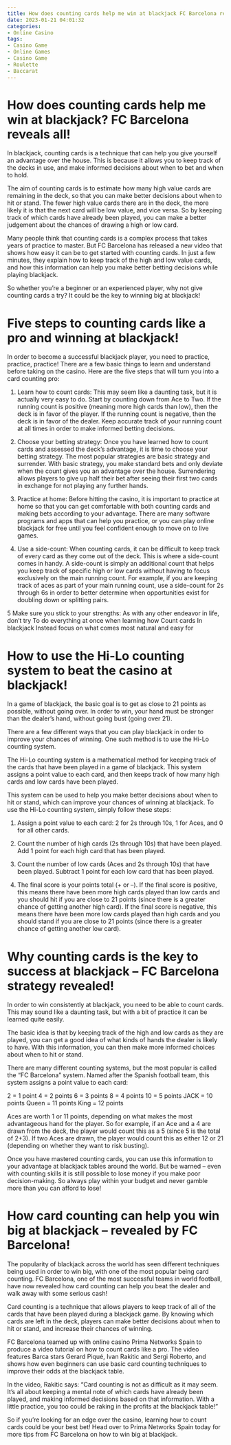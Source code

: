 ```yaml
---
title: How does counting cards help me win at blackjack FC Barcelona reveals all!
date: 2023-01-21 04:01:32
categories:
- Online Casino
tags:
- Casino Game
- Online Games
- Casino Game
- Roulette
- Baccarat
---
```



#  How does counting cards help me win at blackjack? FC Barcelona reveals all!

In blackjack, counting cards is a technique that can help you give yourself an advantage over the house. This is because it allows you to keep track of the decks in use, and make informed decisions about when to bet and when to hold.

The aim of counting cards is to estimate how many high value cards are remaining in the deck, so that you can make better decisions about when to hit or stand. The fewer high value cards there are in the deck, the more likely it is that the next card will be low value, and vice versa. So by keeping track of which cards have already been played, you can make a better judgement about the chances of drawing a high or low card.

Many people think that counting cards is a complex process that takes years of practice to master. But FC Barcelona has released a new video that shows how easy it can be to get started with counting cards. In just a few minutes, they explain how to keep track of the high and low value cards, and how this information can help you make better betting decisions while playing blackjack.

So whether you’re a beginner or an experienced player, why not give counting cards a try? It could be the key to winning big at blackjack!

#  Five steps to counting cards like a pro and winning at blackjack!

In order to become a successful blackjack player, you need to practice, practice, practice! There are a few basic things to learn and understand before taking on the casino. Here are the five steps that will turn you into a card counting pro:

1. Learn how to count cards: This may seem like a daunting task, but it is actually very easy to do. Start by counting down from Ace to Two. If the running count is positive (meaning more high cards than low), then the deck is in favor of the player. If the running count is negative, then the deck is in favor of the dealer. Keep accurate track of your running count at all times in order to make informed betting decisions.

2. Choose your betting strategy: Once you have learned how to count cards and assessed the deck’s advantage, it is time to choose your betting strategy. The most popular strategies are basic strategy and surrender. With basic strategy, you make standard bets and only deviate when the count gives you an advantage over the house. Surrendering allows players to give up half their bet after seeing their first two cards in exchange for not playing any further hands.

3. Practice at home: Before hitting the casino, it is important to practice at home so that you can get comfortable with both counting cards and making bets according to your advantage. There are many software programs and apps that can help you practice, or you can play online blackjack for free until you feel confident enough to move on to live games.

4. Use a side-count: When counting cards, it can be difficult to keep track of every card as they come out of the deck. This is where a side-count comes in handy. A side-count is simply an additional count that helps you keep track of specific high or low cards without having to focus exclusively on the main running count. For example, if you are keeping track of aces as part of your main running count, use a side-count for 2s through 6s in order to better determine when opportunities exist for doubling down or splitting pairs.

5 Make sure you stick to your strengths: As with any other endeavor in life, don’t try To do everything at once when learning how Count cards In blackjack Instead focus on what comes most natural and easy for

#  How to use the Hi-Lo counting system to beat the casino at blackjack!

In a game of blackjack, the basic goal is to get as close to 21 points as possible, without going over. In order to win, your hand must be stronger than the dealer’s hand, without going bust (going over 21).

There are a few different ways that you can play blackjack in order to improve your chances of winning. One such method is to use the Hi-Lo counting system.

The Hi-Lo counting system is a mathematical method for keeping track of the cards that have been played in a game of blackjack. This system assigns a point value to each card, and then keeps track of how many high cards and low cards have been played.

This system can be used to help you make better decisions about when to hit or stand, which can improve your chances of winning at blackjack. To use the Hi-Lo counting system, simply follow these steps:

1. Assign a point value to each card: 2 for 2s through 10s, 1 for Aces, and 0 for all other cards.

2. Count the number of high cards (2s through 10s) that have been played. Add 1 point for each high card that has been played.

3. Count the number of low cards (Aces and 2s through 10s) that have been played. Subtract 1 point for each low card that has been played.


4. The final score is your points total (+ or –). If the final score is positive, this means there have been more high cards played than low cards and you should hit if you are close to 21 points (since there is a greater chance of getting another high card). If the final score is negative, this means there have been more low cards played than high cards and you should stand if you are close to 21 points (since there is a greater chance of getting another low card).

#  Why counting cards is the key to success at blackjack – FC Barcelona strategy revealed!

In order to win consistently at blackjack, you need to be able to count cards. This may sound like a daunting task, but with a bit of practice it can be learned quite easily.

The basic idea is that by keeping track of the high and low cards as they are played, you can get a good idea of what kinds of hands the dealer is likely to have. With this information, you can then make more informed choices about when to hit or stand.

There are many different counting systems, but the most popular is called the “FC Barcelona” system. Named after the Spanish football team, this system assigns a point value to each card:

2 = 1 point
4 = 2 points
6 = 3 points
8 = 4 points
10 = 5 points
JACK = 10 points
Queen = 11 points
King = 12 points




Aces are worth 1 or 11 points, depending on what makes the most advantageous hand for the player. So for example, if an Ace and a 4 are drawn from the deck, the player would count this as a 5 (since 5 is the total of 2+3). If two Aces are drawn, the player would count this as either 12 or 21 (depending on whether they want to risk busting).

Once you have mastered counting cards, you can use this information to your advantage at blackjack tables around the world. But be warned – even with counting skills it is still possible to lose money if you make poor decision-making. So always play within your budget and never gamble more than you can afford to lose!

#  How card counting can help you win big at blackjack – revealed by FC Barcelona!

The popularity of blackjack across the world has seen different techniques being used in order to win big, with one of the most popular being card counting. FC Barcelona, one of the most successful teams in world football, have now revealed how card counting can help you beat the dealer and walk away with some serious cash!

 Card counting is a technique that allows players to keep track of all of the cards that have been played during a blackjack game. By knowing which cards are left in the deck, players can make better decisions about when to hit or stand, and increase their chances of winning.

FC Barcelona teamed up with online casino Prima Networks Spain to produce a video tutorial on how to count cards like a pro. The video features Barca stars Gerard Piqué, Ivan Rakitic and Sergi Roberto, and shows how even beginners can use basic card counting techniques to improve their odds at the blackjack table.

In the video, Rakitic says: “Card counting is not as difficult as it may seem. It’s all about keeping a mental note of which cards have already been played, and making informed decisions based on that information. With a little practice, you too could be raking in the profits at the blackjack table!”

So if you’re looking for an edge over the casino, learning how to count cards could be your best bet! Head over to Prima Networks Spain today for more tips from FC Barcelona on how to win big at blackjack.